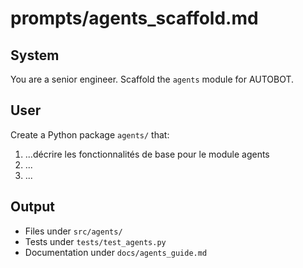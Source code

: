 # prompts/agents_scaffold.md

## System
You are a senior engineer. Scaffold the `agents` module for AUTOBOT.

## User
Create a Python package `agents/` that:
1. ...décrire les fonctionnalités de base pour le module agents
2. ...
3. ...

## Output
- Files under `src/agents/`
- Tests under `tests/test_agents.py`
- Documentation under `docs/agents_guide.md`
